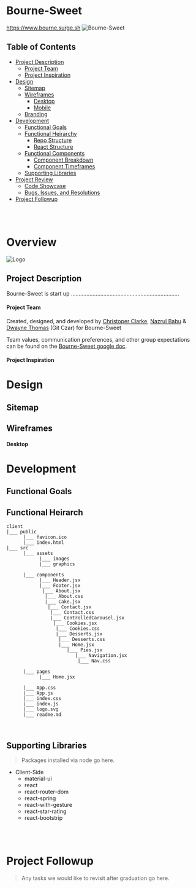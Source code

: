 # Bourne-Sweet
https://www.bourne.surge.sh
![Bourne-Sweet](https://images.unsplash.com/photo-1488474229303-56bb637803f2?ixlib=rb-1.2.1&ixid=eyJhcHBfaWQiOjEyMDd9&auto=format&fit=crop&w=1050&q=80)
<p style="text-align: center;"><em></em></p>

## Table of Contents
- [Project Description](#project-description)
  - [Project Team](#project-team)
  - [Project Inspiration](#project-inspiration)
- [Design](#design)
  - [Sitemap](#sitemap)
  - [Wireframes](#wireframes)
    - [Desktop](#desktop)
    - [Mobile](#mobile)
  - [Branding](#branding)
- [Development](#development)
  - [Functional Goals](#functional-goals)
  - [Functional Heirarchy](#functional-heirarchy)
    - [Repo Structure](#repo-structure)
    - [React Structure](#react-structure)
  - [Functional Components](#functional-components)
    - [Component Breakdown](#component-breakdown)
    - [Component Timeframes](#component-timeframes)
  - [Supporting Libraries](#supporting-libraries)
- [Project Review](#project-review)
  - [Code Showcase](#code-showcase)
  - [Bugs, Issues, and Resolutions](#issues-&-resolutions)
- [Project Followup](#project-followup)

<br>
<br>

# Overview

![Logo](https://imgur.com/OdED2tB.png)
## Project Description
Bourne-Sweet is start up ......................................................................


#### Project Team
Created, designed, and developed by [Christoper Clarke](https://github.com/chrisclarkedev), [Nazrul Babu](https://github.com/n95babu) & [Dwayne Thomas](https://github.com/Wiz34) (Git Czar) for Bourne-Sweet

Team values, communication preferences, and other group expectations can be found on the [Bourne-Sweet google doc](https://docs.google.com/document/d/1nJU-6l4PqkGU3TADNkUl7IXFQPWu7G3SJJH43KJjwBw/edit).

#### Project Inspiration


# Design

## Sitemap


## Wireframes

#### Desktop 


# Development


## Functional Goals


## Functional Heirarch

```
client
|___ public
      |___ favicon.ico
      |___ index.html
|___ src
      |___ assets
            |___ images
            |___ graphics
            
      |___ components
            |___ Header.jsx
            |___ Footer.jsx
             |___ About.jsx
              |___ About.css
              |___ Cake.jsx
               |___ Contact.jsx
                |___ Contact.css
                |___ ControlledCarousel.jsx
                 |___ Cookies.jsx
                  |___ Cookies.css
                  |___ Desserts.jsx
                   |___ Desserts.css
                   |___ Home.jsx
                      |___ Pies.jsx
                         |___ Navigation.jsx
                          |___ Nav.css

      |___ pages
            |___ Home.jsx

      |___ App.css
      |___ App.js
      |___ index.css
      |___ index.js
      |___ logo.svg
      |___ readme.md
```


<br>

## Supporting Libraries

> Packages installed via node go here.


* Client-Side
  * material-ui
  * react
  * react-router-dom
  * react-spring
  * react-with-gesture
  * react-star-rating
  * react-bootstrip
  

<br>
<br>


# Project Followup

> Any tasks we would like to revisit after graduation go here.
